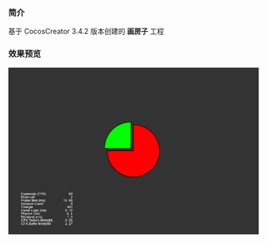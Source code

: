 ### 简介

基于 CocosCreator 3.4.2 版本创建的 **画房子** 工程

### 效果预览
![image](../../image/202203/2022030401.png)
